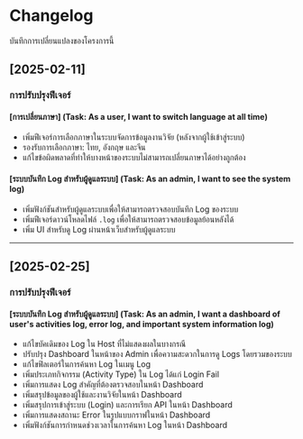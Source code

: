 # Changelog

บันทึกการเปลี่ยนแปลงของโครงการนี้

## [2025-02-11]
### การปรับปรุงฟีเจอร์

#### [การเปลี่ยนภาษา] (Task: As a user, I want to switch language at all time)
- เพิ่มฟีเจอร์การเลือกภาษาในระบบจัดการข้อมูลงานวิจัย (หลังจากผู้ใช้เข้าสู่ระบบ)
- รองรับการเลือกภาษา: ไทย, อังกฤษ และจีน
- แก้ไขข้อผิดพลาดที่ทำให้บางหน้าของระบบไม่สามารถเปลี่ยนภาษาได้อย่างถูกต้อง

#### [ระบบบันทึก Log สำหรับผู้ดูแลระบบ] (Task: As an admin, I want to see the system log)
- เพิ่มฟังก์ชันสำหรับผู้ดูแลระบบเพื่อให้สามารถตรวจสอบบันทึก Log ของระบบ
- เพิ่มฟีเจอร์ดาวน์โหลดไฟล์ `.log` เพื่อให้สามารถตรวจสอบข้อมูลย้อนหลังได้
- เพิ่ม UI สำหรับดู Log ผ่านหน้าเว็บสำหรับผู้ดูแลระบบ

---

## [2025-02-25]
### การปรับปรุงฟีเจอร์

#### [ระบบบันทึก Log สำหรับผู้ดูแลระบบ] (Task: As an admin, I want a dashboard of user's activities log, error log, and important system information log)
- แก้ไขบัคเดิมของ Log ใน Host ที่ไม่แสดงผลในบางกรณี
- ปรับปรุง Dashboard ในหน้าของ Admin เพื่อความสะดวกในการดู Logs โดยรวมของระบบ
- แก้ไขฟิลเตอร์ในการค้นหา Log ในเมนู Log
- เพิ่มประเภทกิจกรรม (Activity Type) ใน Log ได้แก่ Login Fail
- เพิ่มการแสดง Log สำคัญที่ต้องตรวจสอบในหน้า Dashboard
- เพิ่มสรุปข้อมูลของผู้ใช้และงานวิจัยในหน้า Dashboard
- เพิ่มสรุปการเข้าสู่ระบบ (Login) และการเรียก API ในหน้า Dashboard
- เพิ่มการแสดงสถานะ Error ในรูปแบบกราฟในหน้า Dashboard
- เพิ่มฟังก์ชันการกำหนดช่วงเวลาในการค้นหา Log ในหน้า Dashboard

